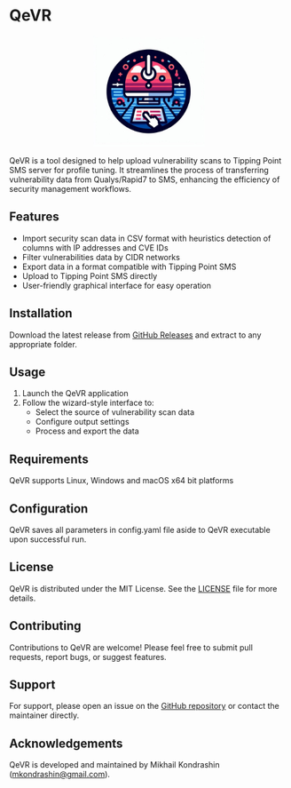 # QeVR

<p align="center">
  <img src="logo.jpeg" alt="QeVR Logo" width="200">
</p>



QeVR is a tool designed to help upload vulnerability scans to Tipping Point SMS server for profile tuning. It streamlines the process of transferring vulnerability data from Qualys/Rapid7 to SMS, enhancing the efficiency of security management workflows.

## Features

- Import security scan data in CSV format with heuristics detection of columns with IP addresses and CVE IDs
- Filter vulnerabilities data by CIDR networks
- Export data in a format compatible with Tipping Point SMS
- Upload to Tipping Point SMS directly
- User-friendly graphical interface for easy operation

## Installation

Download the latest release from [GitHub Releases](https://github.com/mpkondrashin/qevr/releases/latest) and extract to any appropriate folder.

## Usage

1. Launch the QeVR application
2. Follow the wizard-style interface to:
   - Select the source of vulnerability scan data
   - Configure output settings
   - Process and export the data

## Requirements

QeVR supports Linux, Windows and macOS x64 bit platforms

## Configuration

QeVR saves all parameters in config.yaml file aside to QeVR executable upon successful run.

## License

QeVR is distributed under the MIT License. See the [LICENSE](LICENSE) file for more details.

## Contributing

Contributions to QeVR are welcome! Please feel free to submit pull requests, report bugs, or suggest features.

## Support

For support, please open an issue on the [GitHub repository](https://github.com/mpkondrashin/qevr) or contact the maintainer directly.

## Acknowledgements

QeVR is developed and maintained by Mikhail Kondrashin (mkondrashin@gmail.com).

